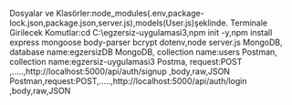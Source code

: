 Dosyalar ve Klasörler:node_modules(.env,package-lock.json,package.json,server.js),models(User.js)şeklinde.
Terminale Girilecek Komutlar:cd C:\egzersiz-uygulamasi3,npm init -y,npm install express mongoose body-parser bcrypt dotenv,node server.js
MongoDB, database name:egzersizDB
MongoDB, collection name:users
Postman, collection name:egzersiz-uygulamasi3
Postma, request:POST ,.....,http://localhost:5000/api/auth/signup  ,body,raw,JSON
Postman,request:POST,.....,http://localhost:5000/api/auth/login   ,body,raw,JSON
